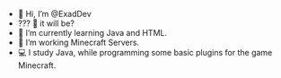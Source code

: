 - 👋 Hi, I’m @ExadDev
- ??? 🍒 it will be?
- 🌱 I’m currently learning Java and HTML.
- 💞️ I’m working Minecraft Servers.
- 💻 I study Java, while programming some basic plugins for the game Minecraft.

<!---
ExadDev/ExadDev is a ✨ special ✨ repository because its `README.md` (this file) appears on your GitHub profile.
You can click the Preview link to take a look at your changes.
--->
